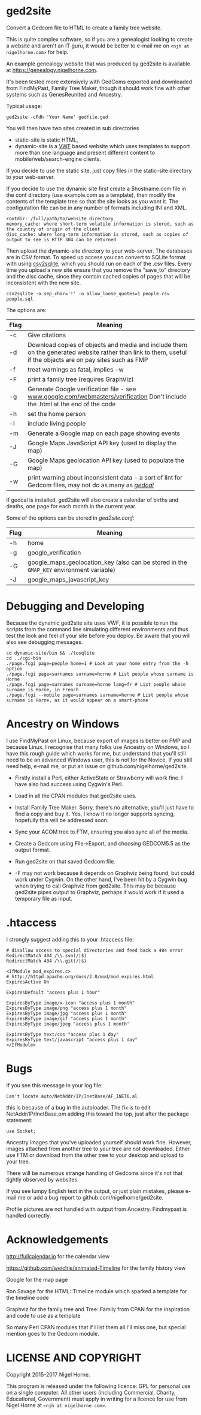 ged2site
========

Convert a Gedcom file to HTML to create a family tree website.

This is quite complex software, so if you are a genealogist looking to create
a website and aren't an IT guru,
it would be better to e-mail me on `<njh at nigelhorne.com>` for help.

An example genealogy website that was produced by ged2site is available
at https://genealogy.nigelhorne.com.

It's been tested more extensively with GedComs exported and downloaded from
FindMyPast, Family Tree Maker, though it should work fine with other systems
such as GenesReunited and Ancestry.

Typical usage:

    ged2site -cFdh 'Your Name' gedfile.ged

You will then have two sites created in sub directories
- static-site is static HTML,
- dynamic-site is a [VWF](//github.com/nigelhorne/vwf) based website which uses templates to support more than one
language and present different content to mobile/web/search-engine clients.

If you decide to use the static site, just copy files in the static-site directory to your web-server.

If you decide to use the dynamic site first create a $hostname.com file in the
conf directory (use example.com as a template),
then modify the contents of the template tree so that the site looks as you
want it.
The configuration file can be in any number of formats including INI and XML.

    rootdir: /full/path/to/website directory
    memory_cache: where short-term volatile information is stored, such as the country of origin of the client
    disc_cache: where long-term information is stored, such as copies of output to see is HTTP 304 can be returned

Then upload the dynamic-site directory to your web-server.
The databases are in CSV format. To speed up access you can convert to SQLite
format with using
[csv2sqlite](http://search.cpan.org/~rwstauner/App-csv2sqlite/),
which you should run on each of the .csv files.
Every time you upload a new site ensure that you remove the "save_to" directory and the disc cache,
since they contain cached copies of pages that will be inconsistent with the new site.

    csv2sqlite -o sep_char='!' -o allow_loose_quotes=1 people.csv people.sql

The options are:

| Flag | Meaning |
| ---- | ------- |
| -c   | Give citations |
| -d   | Download copies of objects and media and include them on the generated website rather than link to them, useful if the objects are on pay sites such as FMP |
| -f   | treat warnings as fatal, implies -w |
| -F   | print a family tree (requires GraphViz) |
| -g   | Generate Google verification file - see www.google.com/webmasters/verification Don't include the .html at the end of the code |
| -h   | set the home person |
| -l   | include living people |
| -m   | Generate a Google map on each page showing events |
| -J   | Google Maps JavaScript API key (used to display the map) |
| -G   | Google Maps geolocation API key (used to populate the map) |
| -w   | print warning about inconsistent data - a sort of lint for Gedcom files, may not do as many as *[gedcal](//github.com/nigelhorne/gedcal)* |

If gedcal is installed, ged2site will also create a calendar of births and
deaths, one page for each month in the current year.

Some of the options can be stored in *ged2site.conf*:

| Flag | Meaning |
| ---- | ------- |
| -h   |  home |
| -g   |  google_verification |
| -G   |  google_maps_geolocation_key (also can be stored in the `GMAP_KEY` environment variable) |
| -J   |  google_maps_javascript_key |

Debugging and Developing
========================

Because the dynamic ged2site site uses VWF,
it is possible to run the scripts from the command
line simulating different environments and thus test the look and feel of your
site before you deploy. Be aware that you will also see debugging messages.

    cd dynamic-site/bin && ./tosqlite
    cd ../cgi-bin
    ./page.fcgi page=people home=1 # Look at your home entry from the -h option
    ./page.fcgi page=surnames surname=horne # List people whose surname is Horne
    ./page.fcgi page=surnames surname=horne lang=fr # List people whose surname is Horne, in French
    ./page.fcgi --mobile page=surnames surname=horne # List people whose surname is Horne, as it would appear on a smart-phone

Ancestry on Windows
===================

I use FindMyPast on Linux, because export of images is better on FMP and
because Linux.  I recognise that many folks use Ancestry on Windows, so I
have this rough guide which works for me, but understand that you'll still
need to be an advanced Windows user, this is not for the Novice.  If you
still need help, e-mail me, or put an issue on github.com/nigelhorne/ged2site.

* Firstly install a Perl, either ActiveState or Strawberry will work fine. I
have also had success using Cygwin's Perl.

* Load in all the CPAN modules that ged2site uses.

* Install Family Tree Maker.  Sorry, there's no alternative, you'll just have
to find a copy and buy it.  Yes, I know it no longer supports syncing, hopefully
this will be addressed soon.

* Sync your ACOM tree to FTM, ensuring you also sync all of the media.

* Create a Gedcom using File->Export, and choosing GEDCOM5.5 as the
output format.

* Run ged2site on that saved Gedcom file.

* -F may not work because it depends on Graphviz being found,
but could work under Cygwin. On the other hand, I've been hit by a Cygwin bug
when trying to call Graphviz from ged2site.  This may be because ged2site
pipes output to Graphviz, perhaps it would work if it used a temporary file
as input.

.htaccess
=========
I strongly suggest adding this to your .htaccess file:

```
# disallow access to special directories and feed back a 404 error
RedirectMatch 404 /\\.svn(/|$)
RedirectMatch 404 /\\.git(/|$)

<IfModule mod_expires.c>
# http://httpd.apache.org/docs/2.0/mod/mod_expires.html
ExpiresActive On

ExpiresDefault "access plus 1 hour"

ExpiresByType image/x-icon "access plus 1 month"
ExpiresByType image/png "access plus 1 month"
ExpiresByType image/jpg "access plus 1 month"
ExpiresByType image/gif "access plus 1 month"
ExpiresByType image/jpeg "access plus 1 month"

ExpiresByType text/css "access plus 1 day"
ExpiresByType text/javascript "access plus 1 day"
</IfModule>
```

Bugs
====

If you see this message in your log file:
```
Can't locate auto/NetAddr/IP/InetBase/AF_INET6.al
```
this is because of a bug in the autoloader.  The fix is to edit NetAddr/IP/InetBase.pm
adding this toward the top, just after the package statement:

```
use Socket;
```

Ancestry images that you've uploaded yourself should work fine.  However, images attached
from another tree to your tree are not downloaded.  Either use
FTM or download from the other tree to your desktop and upload to your tree.

There will be numerous strange handling of Gedcoms since it's not that tightly
observed by websites.

If you see lumpy English text in the output, or just plain mistakes,
please e-mail me or add a bug report to github.com/nigelhorne/ged2site.

Profile pictures are not handled with output from Ancestry.  Findmypast is handled correctly.

Acknowledgements
================

http://fullcalendar.io for the calendar view

https://github.com/weichie/animated-Timeline for the family history view

Google for the map page

Ron Savage for the HTML::Timeline module which sparked a template for the timeline code

Graphviz for the family tree and Tree::Family from CPAN for the inspiration
and code to use as a template

So many Perl CPAN modules that if I list them all I'll miss one, but special
mention goes to the Gedcom module.

# LICENSE AND COPYRIGHT

Copyright 2015-2017 Nigel Horne.

This program is released under the following licence: GPL for personal use on a single computer.
All other users (including Commercial, Charity, Educational, Government)
must apply in writing for a licence for use from Nigel Horne at `<njh at nigelhorne.com>`.
